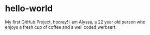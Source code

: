 hello-world
===========

My first GitHub Project, hooray!
I am Alyssa, a 22 year old person who enjoys a fresh cup of coffee and a well coded werbsert.
